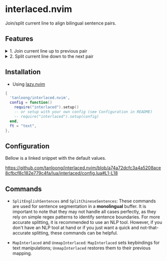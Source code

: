 # interlaced.nvim

Join/split current line to align bilingual sentence pairs.

## Features

<details>
<summary>
1. Join current line up to previous pair
</summary>
  <p>
    <img src="https://github.com/tanloong/interlaced.nvim/assets/71320000/c3894f0d-2a01-4d56-b243-70abb5b2a827" alt="GIF">
  </p>
</details>

<details>
<summary>
2. Split current line down to the next pair
</summary>
  <p>
    <img src="https://github.com/tanloong/interlaced.nvim/assets/71320000/f324a152-3d45-4a8b-bf29-4c753f2ad199" alt="GIF">
  </p>
</details>

## Installation

+ Using [lazy.nvim](https://github.com/folke/lazy.nvim)

```lua
{
  'tanloong/interlaced.nvim',
  config = function()
    require("interlaced").setup()
    -- or setup with your own config (see Configuration in README)
    -- require("interlaced").setup(config)
  end,
  ft = "text",
},
```
## Configuration

Bellow is a linked snippet with the default values.

https://github.com/tanloong/interlaced.nvim/blob/a74a72dcfc3a4a5208ace8cfbcf8c182e779c4fa/lua/interlaced/config.lua#L1-L18

## Commands

- `SplitEnglishSentences` and `SplitChineseSentences`: These commands are used for sentence segmentation in a **monolingual** buffer. It is important to note that they may not handle all cases perfectly, as they rely on simple regex patterns to identify sentence boundaries. For more accurate splitting, it is recommended to use an NLP tool. However, if you don't have an NLP tool at hand or if you just want a quick and not-that-accurate splitting, these commands can be helpful.

- `MapInterlaced` and `UnmapInterlaced`: `MapInterlaced` sets keybindings for text manipulations; `UnmapInterlaced` restores them to their previous mapping.
